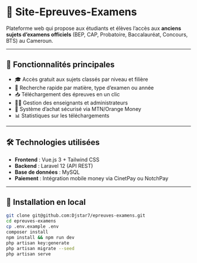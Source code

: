 # 📘 Site-Epreuves-Examens

Plateforme web qui propose aux étudiants et élèves l’accès aux **anciens sujets d’examens officiels** (BEP, CAP, Probatoire, Baccalauréat, Concours, BTS) au Cameroun.

---

## 🚀 Fonctionnalités principales

- 🎓 Accès gratuit aux sujets classés par niveau et filière
- 🔎 Recherche rapide par matière, type d’examen ou année
- 📥 Téléchargement des épreuves en un clic
- 🧑‍🏫 Gestion des enseignants et administrateurs
- 💸 Système d’achat sécurisé via MTN/Orange Money
- 📊 Statistiques sur les téléchargements

---

## 🛠️ Technologies utilisées

- **Frontend** : Vue.js 3 + Tailwind CSS
- **Backend** : Laravel 12 (API REST)
- **Base de données** : MySQL
- **Paiement** : Intégration mobile money via CinetPay ou NotchPay

---

## 🔧 Installation en local

```bash
git clone git@github.com:Djstar7/epreuves-examens.git
cd epreuves-examens
cp .env.example .env
composer install
npm install && npm run dev
php artisan key:generate
php artisan migrate --seed
php artisan serve
